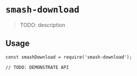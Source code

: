 # `smash-download`

> TODO: description

## Usage

```
const smashDownload = require('smash-download');

// TODO: DEMONSTRATE API
```
